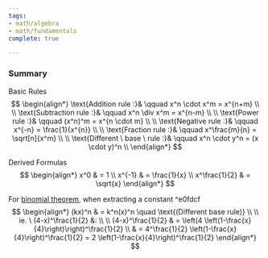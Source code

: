 ```yaml
---
tags:
- math/algebra
- math/fundamentals
complete: true

---
```



### Summary
Basic Rules
$$
\begin{align*}
\text{Addition rule :}& \qquad x^n \cdot x^m = x^{n+m} \\
\\
\text{Subtraction rule :}& \qquad x^n \div x^m = x^{n-m} \\
\\
\text{Power rule :}& \qquad (x^n)^m = x^{n \cdot m} \\
\\
\text{Negative rule :}& \qquad x^{-n} = \frac{1}{x^{n}} \\
\\
\text{Fraction rule :}& \qquad x^\frac{m}{n} = \sqrt[n]{x^m} \\
\\
\text{Different \ base \ rule :}& \qquad x^n \cdot y^n = (x \cdot y)^n \\
\end{align*}
$$

Derived Formulas
$$
\begin{align*}
x^0 & = 1 \\
x^{-1} & = \frac{1}{x} \\
x^\frac{1}{2} & = \sqrt{x}
\end{align*}
$$

For [binomial theorem](/labyrinth/notes/math/ma1301/binomial_theorem), when extracting a constant ^e0fdcf
$$
\begin{align*}
(kx)^n & = k^n(x)^n \quad \text{(Different base rule)} \\
\\
ie. \ (4-x)^\frac{1}{2} &: \\
\\
(4-x)^\frac{1}{2} & = \left(4 \left(1-\frac{x}{4}\right)\right)^\frac{1}{2} \\
& = 4^\frac{1}{2} \left(1-\frac{x}{4}\right)^\frac{1}{2} = 2 \left(1-\frac{x}{4}\right)^\frac{1}{2}
\end{align*}
$$